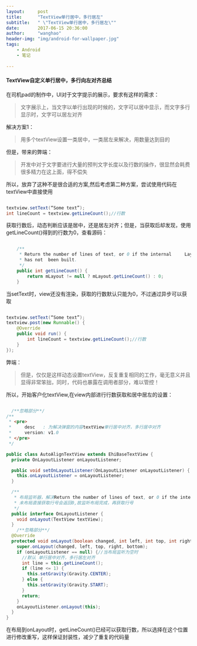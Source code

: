 ```yaml
---
layout:     post
title:      "TextView单行居中，多行居左"
subtitle:   " \"TextView单行居中，多行居左\""
date:       2017-06-15 20:36:00
author:     "wanghao"
header-img: "img/android-for-wallpaper.jpg"
tags:
    - Android
    - 笔记
    
---
```



#### TextView自定义单行居中，多行向左对齐总结
在司机pad的制作中，UI对于文字提示的展示，要求有这样的需求：
> 文字展示上，当文字以单行出现的时候的，文字可以居中显示，而文字多行显示时，文字可以居左对齐

解决方案1：
> 用多个textView设置一类居中，一类居左来解决，用数量达到目的

但是，带来的弊端：
> 开发中对于文字要进行大量的预判文字长度以及行数的操作，很显然会耗费很多精力在这上面，得不偿失

所以，放弃了这种不是很合适的方案,然后考虑第二种方案，尝试使用代码在textView中直接使用

```java

textview.setText(“Some text”);
int lineCount = textview.getLineCount();//行数

```

获取行数后，动态判断应该是居中，还是居左对齐；但是，当获取后却发现，使用getLineCount()得到的行数为0，查看源码：

```java

    /** 
     * Return the number of lines of text, or 0 if the internal     Layout        
     * has not  been built. 
     */  
    public int getLineCount() {  
        return mLayout != null ? mLayout.getLineCount() : 0;  
    }  

```

当setText时，view还没有渲染，获取的行数默认只能为0，不过通过异步可以获取

```java

textview.setText(“Some text”);
textview.post(new Runnable() {
    @Override
    public void run() {
        int lineCount = textview.getLineCount();//行数
    }
});

```
弊端：
> 但是，仅仅是这样动态设置textView，反复重复相同的工作，毫无意义并且显得非常笨拙，同时，代码也暴露在调用者部分，难以管控！

所以，开始客户化textView,在view内部进行行数获取和居中居左的设置：

```java

  /**忽略部分**/
/**
 * <pre>
 *     desc   : 为解决弹窗的内容textView单行居中对齐，多行居中对齐
 *     version: v1.0
 * </pre>
 */

public class AutoAlignTextView extends EhiBaseTextView {
  private OnLayoutListener onLayoutListener;

  public void setOnLayoutListener(OnLayoutListener onLayoutListener) {
    this.onLayoutListener = onLayoutListener;
  }

  /**
   * 布局监听器，解决Return the number of lines of text, or 0 if the internal Layout has not been built.的问题
   * 未布局直接获取行号会返回0,故监听布局完成，再获取行号
   */
  public interface OnLayoutListener {
    void onLayout(TextView textView);
  }
    /**忽略部分**/
  @Override
  protected void onLayout(boolean changed, int left, int top, int right, int bottom) {
    super.onLayout(changed, left, top, right, bottom);
    if (onLayoutListener == null) {//当布局监听为空时
      //默认 单行居中对齐，多行居左对齐
      int line = this.getLineCount();
      if (line <= 1) {
        this.setGravity(Gravity.CENTER);
      } else {
        this.setGravity(Gravity.START);
      }
      return;
    }
    onLayoutListener.onLayout(this);
  }
}

```
在布局到onLayout时，getLineCount()已经可以获取行数，所以选择在这个位置进行修改重写，这样保证封装性，减少了重复的代码量
